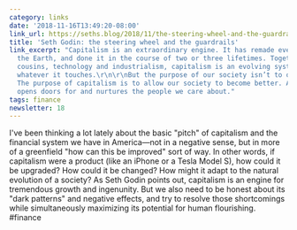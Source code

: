 ```yaml
---
category: links
date: '2018-11-16T13:49:20-08:00'
link_url: https://seths.blog/2018/11/the-steering-wheel-and-the-guardrails-an-analogy/
title: 'Seth Godin: the steering wheel and the guardrails'
link_excerpt: "Capitalism is an extraordinary engine. It has remade every corner of
  the Earth, and done it in the course of two or three lifetimes. Together with its
  cousins, technology and industrialism, capitalism is an evolving system that changes
  whatever it touches.\r\n\r\nBut the purpose of our society isn’t to optimize capitalism.
  The purpose of capitalism is to allow our society to become better. A culture that
  opens doors for and nurtures the people we care about."
tags: finance
newsletter: 18
---
```


I've been thinking a lot lately about the basic "pitch" of capitalism and the financial system we have in America—not in a negative sense, but in more of a greenfield "how can this be improved" sort of way. In other words, if capitalism were a product (like an iPhone or a Tesla Model S), how could it be upgraded? How could it be changed? How might it adapt to the natural evolution of a society? As Seth Godin points out, capitalism is an engine for tremendous growth and ingenunity. But we also need to be honest about its "dark patterns" and negative effects, and try to resolve those shortcomings while simultaneously maximizing its potential for human flourishing.  
#finance